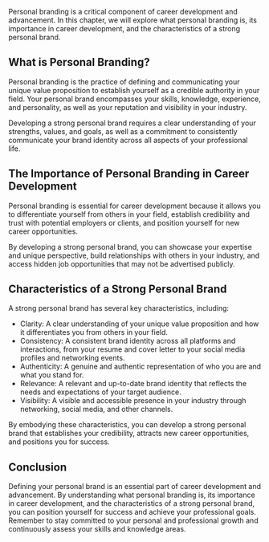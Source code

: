 
Personal branding is a critical component of career development and advancement. In this chapter, we will explore what personal branding is, its importance in career development, and the characteristics of a strong personal brand.

What is Personal Branding?
--------------------------

Personal branding is the practice of defining and communicating your unique value proposition to establish yourself as a credible authority in your field. Your personal brand encompasses your skills, knowledge, experience, and personality, as well as your reputation and visibility in your industry.

Developing a strong personal brand requires a clear understanding of your strengths, values, and goals, as well as a commitment to consistently communicate your brand identity across all aspects of your professional life.

The Importance of Personal Branding in Career Development
---------------------------------------------------------

Personal branding is essential for career development because it allows you to differentiate yourself from others in your field, establish credibility and trust with potential employers or clients, and position yourself for new career opportunities.

By developing a strong personal brand, you can showcase your expertise and unique perspective, build relationships with others in your industry, and access hidden job opportunities that may not be advertised publicly.

Characteristics of a Strong Personal Brand
------------------------------------------

A strong personal brand has several key characteristics, including:

* Clarity: A clear understanding of your unique value proposition and how it differentiates you from others in your field.
* Consistency: A consistent brand identity across all platforms and interactions, from your resume and cover letter to your social media profiles and networking events.
* Authenticity: A genuine and authentic representation of who you are and what you stand for.
* Relevance: A relevant and up-to-date brand identity that reflects the needs and expectations of your target audience.
* Visibility: A visible and accessible presence in your industry through networking, social media, and other channels.

By embodying these characteristics, you can develop a strong personal brand that establishes your credibility, attracts new career opportunities, and positions you for success.

Conclusion
----------

Defining your personal brand is an essential part of career development and advancement. By understanding what personal branding is, its importance in career development, and the characteristics of a strong personal brand, you can position yourself for success and achieve your professional goals. Remember to stay committed to your personal and professional growth and continuously assess your skills and knowledge areas.
